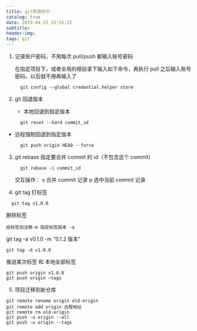 ```yaml
---
title: git常用命令
catalog: true
date: 2019-04-25 15:55:22
subtitle:
header-img:
tags: git
---
```


1. 记录账户密码，不用每次 pull/push 都输入账号密码

   在指定项目下，或者全局的根目录下输入如下命令，再执行 pull 之后输入账号密码，以后就不用再输入了

   ```shell
     git config --global credential.helper store
   ```

2. git 回退版本

   - 本地回退到指定版本

   ```shell
     git reset --hard commit_id
   ```

- 远程强制回退到指定版本

  ```shell
    git push origin HEAD --force
  ```

3. git rebase
   指定要合并 commit 的 id（不包含这个 commit）

   ```shell
     git rebase -i commit_id
   ```

   交互操作： s 合并 commit 记录 p 选中当前 commit 记录

4. git tag
   打标签

```shell
  git tag v1.0.0
```

删除标签

```shell
给标签加注释-m 指定标签版本 -a
```

git tag -a v0.1.0 -m “0.1.2 版本”

```shell
git tag -d v1.0.0
```

推送某次标签 和 本地全部标签

```
git push origin v1.0.0
git push origin –tags
```

5. 项目迁移到新仓库

```
git remote rename origin old-origin
git remote add origin 远程地址
git remote rm old-origin
git push -u origin --all
git push -u origin --tags
```
